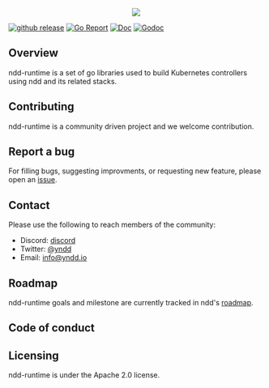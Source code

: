 <p align=center><a href="https://nddocs.yndd.io"><img src=https://gitlab.com/rdodin/pics/-/wikis/uploads/9f2e581a8d207a21ff024a312679a239/containerlab_export_white_ink_3?sanitize=true/></a></p>

[![github release](https://img.shields.io/github/release/yndd/ndd-runtime.svg??style=flat-square&color=00c9ff&labelColor=bec8d2)](https://github.com/yndd/ndd-runtime/releases/)
[![Go Report](https://img.shields.io/badge/go%20report-A%2B-blue?style=flat-square&color=00c9ff&labelColor=bec8d2)](https://goreportcard.com/report/github.com/yndd/ndd-runtime)
[![Doc](https://img.shields.io/badge/Docs-ndddocs.yndd.io-blue?style=flat-square&color=00c9ff&labelColor=bec8d2)](https://ndddocs.yndd.io)
[![Godoc](https://img.shields.io/badge/godoc-reference-blue.svg?style=flat-square&color=00c9ff&labelColor=bec8d2)](https://godoc.org/github.com/yndd/ndd-runtime)


## Overview
 
ndd-runtime is a set of go libraries used to build Kubernetes controllers
using ndd and its related stacks. 

## Contributing

ndd-runtime is a community driven project and we welcome contribution.

## Report a bug

For filling bugs, suggesting improvments, or requesting new feature, please open an [issue].

## Contact

Please use the following to reach members of the community:

- Discord: [discord]
- Twitter: [@yndd]
- Email: [info@yndd.io]

## Roadmap

ndd-runtime goals and milestone are currently tracked in ndd's [roadmap].

## Code of conduct

## Licensing

ndd-runtime is under the Apache 2.0 license.

[issue]: https://github.com/yndd/ndd-runtime/issues
[roadmap]: https//github.com/yndd
[discord]: https://discord.gg/prHcBMSq
[@yndd]: https://twitter.com/yndd
[info@yndd.io]: mailto:info@yndd.io
[roadmap]: https://github.com/yndd/tbd